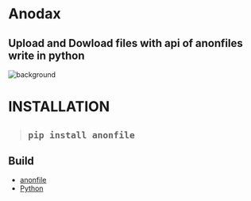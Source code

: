 # __Anodax__

## **Upload and Dowload files with api of anonfiles write in python**



![background](https://cdn.discordapp.com/attachments/1044683106264809563/1062479197437706363/image.png)

# __INSTALLATION__
>## ```pip install anonfile```



## __Build__
* [anonfile](https://github.com/nstrydom2/anonfile-api)
* [Python](https://www.python.org/)
